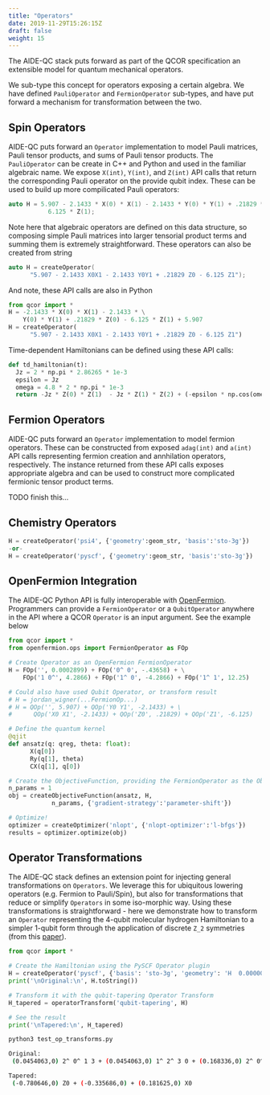 ```yaml
---
title: "Operators"
date: 2019-11-29T15:26:15Z
draft: false
weight: 15
---
```


The AIDE-QC stack puts forward as part of the QCOR specification an extensible 
model for quantum mechanical operators. 

We sub-type this concept for operators exposing a certain algebra. We have defined `PauliOperator` and `FermionOperator` sub-types, and have put forward a mechanism for transformation between the two. 

## <a id="spin"></a> Spin Operators
AIDE-QC puts forward an `Operator` implementation to model Pauli matrices, Pauli tensor products, and sums of Pauli tensor products. The `PauliOperator` can be create in C++ and Python and used in the familiar algebraic name. We expose `X(int)`, `Y(int)`, and `Z(int)` API calls that return the corresponding Pauli operator on the provide qubit index. These can be used to build up more compilicated Pauli operators:
```cpp
auto H = 5.907 - 2.1433 * X(0) * X(1) - 2.1433 * Y(0) * Y(1) + .21829 * Z(0) -
           6.125 * Z(1);
```
Note here that algebraic operators are defined on this data structure, so composing simple Pauli matrices into larger tensorial product terms and summing them is extremely straightforward. These operators can also be created from string 
```cpp
auto H = createOperator(
      "5.907 - 2.1433 X0X1 - 2.1433 Y0Y1 + .21829 Z0 - 6.125 Z1");
```
And note, these API calls are also in Python
```python
from qcor import *
H = -2.1433 * X(0) * X(1) - 2.1433 * \
    Y(0) * Y(1) + .21829 * Z(0) - 6.125 * Z(1) + 5.907
H = createOperator(
      "5.907 - 2.1433 X0X1 - 2.1433 Y0Y1 + .21829 Z0 - 6.125 Z1")
```
Time-dependent Hamiltonians can be defined using these API calls:
```python
def td_hamiltonian(t):
  Jz = 2 * np.pi * 2.86265 * 1e-3
  epsilon = Jz
  omega = 4.8 * 2 * np.pi * 1e-3
  return -Jz * Z(0) * Z(1)  - Jz * Z(1) * Z(2) + (-epsilon * np.cos(omega * t)) * (X(0) + X(1) + X(2)) 
```

## <a id="fermion"></a> Fermion Operators
AIDE-QC puts forward an `Operator` implementation to model fermion operators. These can be constructed from 
exposed `adag(int)` and `a(int)` API calls representing fermion creation and annhilation operators, respectively. The instance returned from these API calls exposes appropriate algebra and can be used to construct more complicated fermionic tensor product terms. 
 
TODO finish this...

## <a id="chemistry"></a> Chemistry Operators

```python
H = createOperator('psi4', {'geometry':geom_str, 'basis':'sto-3g'})
-or-
H = createOperator('pyscf', {'geometry':geom_str, 'basis':'sto-3g'})
```

## <a id="openfermion"></a> OpenFermion Integration
The AIDE-QC Python API is fully interoperable with [OpenFermion](https://openfermion.org). Programmers can provide a `FermionOperator` or a `QubitOperator` anywhere in the API where a QCOR `Operator` is an input argument. See the example below

```python
from qcor import *
from openfermion.ops import FermionOperator as FOp

# Create Operator as an OpenFermion FermionOperator
H = FOp('', 0.0002899) + FOp('0^ 0', -.43658) + \
    FOp('1 0^', 4.2866) + FOp('1^ 0', -4.2866) + FOp('1^ 1', 12.25) 

# Could also have used Qubit Operator, or transform result
# H = jordan_wigner(...FermionOp...) 
# H = QOp('', 5.907) + QOp('Y0 Y1', -2.1433) + \
#      QOp('X0 X1', -2.1433) + QOp('Z0', .21829) + QOp('Z1', -6.125) 

# Define the quantum kernel              
@qjit
def ansatz(q: qreg, theta: float):
      X(q[0])
      Ry(q[1], theta)
      CX(q[1], q[0])

# Create the ObjectiveFunction, providing the FermionOperator as the Observable
n_params = 1
obj = createObjectiveFunction(ansatz, H, 
            n_params, {'gradient-strategy':'parameter-shift'})

# Optimize!
optimizer = createOptimizer('nlopt', {'nlopt-optimizer':'l-bfgs'})
results = optimizer.optimize(obj)
```

## <a id="transforms"></a> Operator Transformations
The AIDE-QC stack defines an extension point for injecting general transformations on `Operators`. We leverage this for 
ubiquitous lowering operators (e.g. Fermion to Pauli/Spin), but also for transformations that reduce or 
simplify `Operators` in some iso-morphic way. Using these transformations is straightforward - here we demonstrate 
how to transform an `Operator` representing the 4-qubit molecular hydrogen Hamiltonian to a simpler 1-qubit form 
through the application of discrete `Z_2` symmetries (from this [paper](https://arxiv.org/abs/1701.08213)).

```python
from qcor import *

# Create the Hamiltonian using the PySCF Operator plugin
H = createOperator('pyscf', {'basis': 'sto-3g', 'geometry': 'H  0.000000   0.0      0.0\nH   0.0        0.0  .7474'})
print('\nOriginal:\n', H.toString())

# Transform it with the qubit-tapering Operator Transform
H_tapered = operatorTransform('qubit-tapering', H)

# See the result
print('\nTapered:\n', H_tapered)
```
```sh
python3 test_op_transforms.py

Original:
 (0.0454063,0) 2^ 0^ 1 3 + (0.0454063,0) 1^ 2^ 3 0 + (0.168336,0) 2^ 0^ 0 2 + (0.1202,0) 1^ 0^ 0 1 + (0.174073,0) 1^ 3^ 3 1 + (-0.174073,-0) 1^ 3^ 1 3 + (-0.0454063,-0) 3^ 0^ 2 1 + (-0.0454063,-0) 2^ 0^ 3 1 + (-0.0454063,-0) 1^ 2^ 0 3 + (-0.168336,-0) 2^ 0^ 2 0 + (-0.1202,-0) 2^ 3^ 2 3 + (-0.0454063,-0) 3^ 1^ 2 0 + (-0.165607,-0) 1^ 2^ 1 2 + (0.165607,0) 0^ 3^ 3 0 + (-0.1202,-0) 0^ 1^ 0 1 + (0.0454063,0) 3^ 1^ 0 2 + (0.165607,0) 1^ 2^ 2 1 + (0.165607,0) 2^ 1^ 1 2 + (0.0454063,0) 1^ 3^ 2 0 + (-0.0454063,-0) 0^ 3^ 1 2 + (-0.1202,-0) 3^ 2^ 3 2 + (-0.0454063,-0) 2^ 1^ 3 0 + (-0.174073,-0) 3^ 1^ 3 1 + (0.1202,0) 2^ 3^ 3 2 + (0.0454063,0) 3^ 0^ 1 2 + (-0.165607,-0) 3^ 0^ 3 0 + (0.165607,0) 3^ 0^ 0 3 + (0.174073,0) 3^ 1^ 1 3 + (0.1202,0) 3^ 2^ 2 3 + (0.0454063,0) 0^ 2^ 3 1 + (0.168336,0) 0^ 2^ 2 0 + (0.1202,0) 0^ 1^ 1 0 + (-0.0454063,-0) 0^ 2^ 1 3 + (-0.165607,-0) 2^ 1^ 2 1 + (-0.165607,-0) 0^ 3^ 0 3 + (-0.1202,-0) 1^ 0^ 1 0 + (-0.168336,-0) 0^ 2^ 0 2 + (0.0454063,0) 2^ 1^ 0 3 + (-0.479678,-0) 3^ 3 + (-1.24885,-0) 0^ 0 + (-0.479678,-0) 1^ 1 + (0.708024,0) + (0.0454063,0) 0^ 3^ 2 1 + (-0.0454063,-0) 1^ 3^ 0 2 + (-1.24885,-0) 2^ 2

Tapered:
 (-0.780646,0) Z0 + (-0.335686,0) + (0.181625,0) X0
```